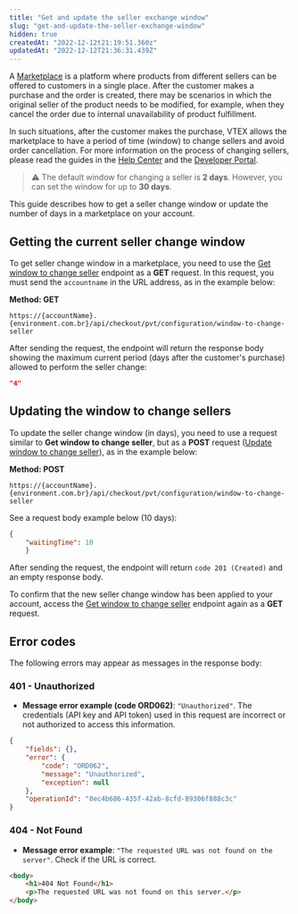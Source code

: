 ```yaml
---
title: "Get and update the seller exchange window"
slug: "get-and-update-the-seller-exchange-window"
hidden: true
createdAt: "2022-12-12t21:19:51.360z"
updatedAt: "2022-12-12T21:36:31.439Z"
---
```


A [Marketplace](https://help.vtex.com/en/tutorial/integrating-with-marketplace) is a platform where products from different sellers can be offered to customers in a single place. After the customer makes a purchase and the order is created, there may be scenarios in which the original seller of the product needs to be modified, for example, when they cancel the order due to internal unavailability of product fulfillment.

In such situations, after the customer makes the purchase, VTEX allows the marketplace to have a period of time (window) to change sellers and avoid order cancellation. For more information on the process of changing sellers, please read the guides in the [Help Center](https://help.vtex.com/en/tutorial/change-seller--5TBAwO2kOAMw44uyaaQMQO) and the [Developer Portal](https://developers.vtex.com/vtex-rest-api/docs/change-seller).

> ⚠️ The default window for changing a seller is **2 days**. However, you can set the window for up to **30 days**.

This guide describes how to get a seller change window or update the number of days in a marketplace on your account.

## Getting the current seller change window

To get seller change window in a marketplace, you need to use the [Get window to change seller](https://developers.vtex.com/docs/api-reference/checkout-api#get-/api/checkout/pvt/configuration/window-to-change-seller) endpoint as a **GET** request. In this request, you must send the `accountname` in the URL address, as in the example below:

**Method: GET**

`https://{accountName}.{environment.com.br}/api/checkout/pvt/configuration/window-to-change-seller`

After sending the request, the endpoint will return the response body showing the maximum current period (days after the customer's purchase) allowed to perform the seller change:

```json
"4"
```

## Updating the window to change sellers

To update the seller change window (in days), you need to use a request similar to **Get window to change seller**, but as a **POST** request ([Update window to change seller](https://developers.vtex.com/docs/api-reference/orders-api#post-/api/checkout/pvt/configuration/window-to-change-seller)), as in the example below:

**Method: POST**

`https://{accountName}.{environment.com.br}/api/checkout/pvt/configuration/window-to-change-seller`

See a request body example below (10 days):

```json
{
    "waitingTime": 10
    }
```

After sending the request, the endpoint will return `code 201 (Created)` and an empty response body.

To confirm that the new seller change window has been applied to your account, access the [Get window to change seller](https://developers.vtex.com/docs/api-reference/checkout-api#get-/api/checkout/pvt/configuration/window-to-change-seller) endpoint again as a **GET** request.

## Error codes

The following errors may appear as messages in the response body:

### 401 - Unauthorized

- **Message error example (code ORD062)**: `"Unauthorized"`. The credentials (API key and API token) used in this request are incorrect or not authorized to access this information.

```json
{
    "fields": {},
    "error": {
        "code": "ORD062",
        "message": "Unauthorized",
        "exception": null
    },
    "operationId": "8ec4b686-435f-42ab-8cfd-89306f888c3c"
}
```

### 404 - Not Found

- **Message error example**: `"The requested URL was not found on the server"`. Check if the URL is correct.

```html
<body>
    <h1>404 Not Found</h1>
    <p>The requested URL was not found on this server.</p>
</body>
```
